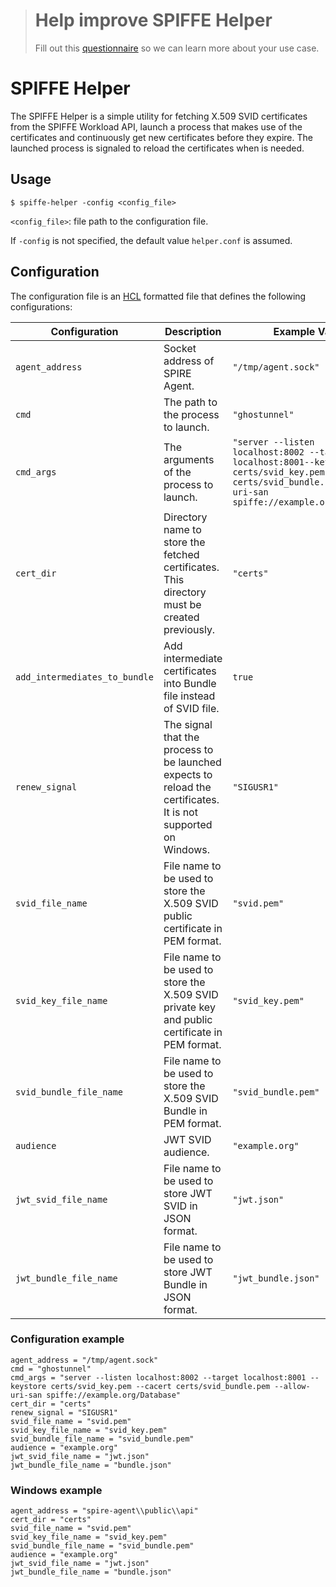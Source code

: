 > # Help improve SPIFFE Helper
>
> Fill out this [questionnaire](https://docs.google.com/forms/d/1MwHyAiLXnGuUpymwBCfBJei25lur2jaD-056L5Hp1Js) so we can learn more about your use case.

# SPIFFE Helper

The SPIFFE Helper is a simple utility for fetching X.509 SVID certificates from the SPIFFE Workload API, launch a process that makes use of the certificates and continuously get new certificates before they expire. The launched process is signaled to reload the certificates when is needed.

## Usage
`$ spiffe-helper -config <config_file>`

`<config_file>`: file path to the configuration file.

If `-config` is not specified, the default value `helper.conf` is assumed. 

## Configuration
The configuration file is an [HCL](https://github.com/hashicorp/hcl) formatted file that defines the following configurations:

 |Configuration             | Description                                                                                    | Example Value |
 |--------------------------|------------------------------------------------------------------------------------------------| ------------- |
 |`agent_address`           | Socket address of SPIRE Agent.                                                                                 | `"/tmp/agent.sock"`  |
 |`cmd`                     | The path to the process to launch.                                                                             | `"ghostunnel"`       |
 |`cmd_args`                | The arguments of the process to launch.                                                                        | `"server --listen localhost:8002 --target localhost:8001--keystore certs/svid_key.pem --cacert certs/svid_bundle.pem --allow-uri-san spiffe://example.org/Database"` |
 |`cert_dir`                | Directory name to store the fetched certificates. This directory must be created previously.                   | `"certs"`            |
 |`add_intermediates_to_bundle`| Add intermediate certificates into Bundle file instead of SVID file.                                        | `true`               |
 |`renew_signal`            | The signal that the process to be launched expects to reload the certificates. It is not supported on Windows. | `"SIGUSR1"`          |
 |`svid_file_name`          | File name to be used to store the X.509 SVID public certificate in PEM format.                                 | `"svid.pem"`         |
 |`svid_key_file_name`      | File name to be used to store the X.509 SVID private key and public certificate in PEM format.                 | `"svid_key.pem"`     |
 |`svid_bundle_file_name`   | File name to be used to store the X.509 SVID Bundle in PEM format.                                             | `"svid_bundle.pem"`  |
 |`audience`                | JWT SVID audience.                                                                                             | `"example.org"`      |
 |`jwt_svid_file_name`      | File name to be used to store JWT SVID in JSON format.                                                         | `"jwt.json"`         |
 |`jwt_bundle_file_name`    | File name to be used to store JWT Bundle in JSON format.                                                       | `"jwt_bundle.json"`  |

### Configuration example
```
agent_address = "/tmp/agent.sock"
cmd = "ghostunnel"
cmd_args = "server --listen localhost:8002 --target localhost:8001 --keystore certs/svid_key.pem --cacert certs/svid_bundle.pem --allow-uri-san spiffe://example.org/Database"
cert_dir = "certs"
renew_signal = "SIGUSR1"
svid_file_name = "svid.pem"
svid_key_file_name = "svid_key.pem"
svid_bundle_file_name = "svid_bundle.pem"
audience = "example.org"
jwt_svid_file_name = "jwt.json"
jwt_bundle_file_name = "bundle.json"
```

### Windows example
```
agent_address = "spire-agent\\public\\api"
cert_dir = "certs"
svid_file_name = "svid.pem"
svid_key_file_name = "svid_key.pem"
svid_bundle_file_name = "svid_bundle.pem"
audience = "example.org"
jwt_svid_file_name = "jwt.json"
jwt_bundle_file_name = "bundle.json"
```